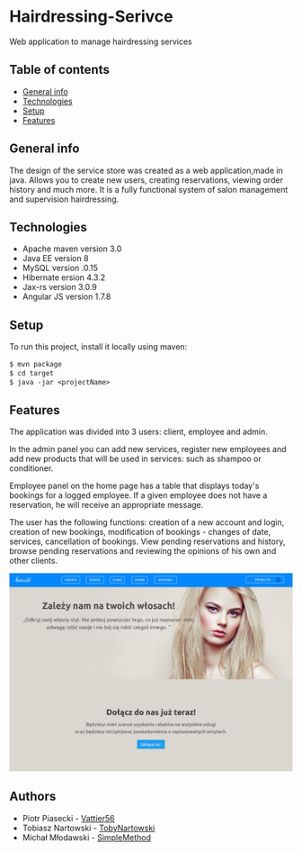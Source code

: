 # Hairdressing-Serivce
Web application to manage hairdressing services

## Table of contents
* [General info](#general-info)
* [Technologies](#technologies)
* [Setup](#setup)
* [Features](#features)

## General info
The design of the service store was created as a web application,made in java. Allows you to create new users,
creating reservations, viewing order history and much more. It is a fully functional system of salon management and supervision
hairdressing.

## Technologies
* Apache maven version 3.0 
* Java EE version 8
* MySQL version .0.15
* Hibernate ersion 4.3.2 
* Jax-rs version 3.0.9
* Angular JS version 1.7.8

## Setup
To run this project, install it locally using maven:
```
$ mvn package
$ cd target
$ java -jar <projectName>
```

## Features
The application was divided into 3 users: client, employee and admin.

In the admin panel you can add new services, register new employees and add new products that will be used in services: such as shampoo or conditioner.

Employee panel on the home page has a table that displays today's bookings for a logged employee. If a given employee does not have a reservation, he will receive an appropriate message.

The user has the following functions: creation of a new account and login, creation of new bookings, modification of bookings - changes of date, services, cancellation of bookings.
View pending reservations and history, browse pending reservations and reviewing the opinions of his own and other clients.

![](src/main/webapp/img/unknown.png)

## Authors
* Piotr Piasecki - [Vattier56](https://github.com/Vattier56)
* Tobiasz Nartowski - [TobyNartowski](https://github.com/TobyNartowski)
* Michał Młodawski - [SimpleMethod](https://github.com/SimpleMethod)
    


